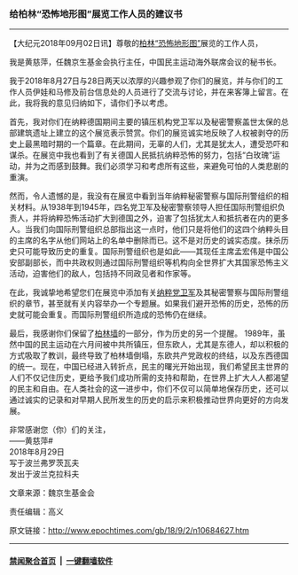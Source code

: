 ### 给柏林“恐怖地形图”展览工作人员的建议书
------------------------

<p>【大纪元2018年09月02日讯】尊敬的<a href="http://www.epochtimes.com/gb/tag/%E6%9F%8F%E6%9E%97%E2%80%9C%E6%81%90%E6%80%96%E5%9C%B0%E5%BD%A2%E5%9B%BE%E2%80%9D.html">柏林“恐怖地形图”</a>展览的工作人员，</p>
<p>我是黄慈萍，任魏京生基金会执行主任，中国民主运动海外联席会议的秘书长。</p>
<p>我于2018年8月27日与28日两天以浓厚的兴趣参观了你们的展览，并与你们的工作人员伊娃和马修及前台信息处的人员进行了交流与讨论，并在来客簿上留言。在此，我将我的意见归纳如下，请你们予以考虑。</p>
<p>首先，我对你们在纳粹德国期间主要的镇压机构党卫军以及秘密警察盖世太保的总部建筑遗址上建立的这个展览表示赞赏。你们的展览诚实地反映了人权被剥夺的历史上最黑暗时期的一个篇章。在此期间，无辜的人们，尤其是犹太人，遭受恐吓和谋杀。在展览中我也看到了有关德国人民抵抗纳粹恐怖的努力，包括“白玫瑰”运动，并为之而感到鼓舞。我们必须学习和考虑所有这些，来避免可怕的人类悲剧的重演。</p>
<p>然而，令人遗憾的是，我没有在展览中看到当年纳粹秘密警察与国际刑警组织的相关材料。从1938年到1945年，四名党卫军及秘密警察领导人担任国际刑警组织负责人，并将纳粹恐怖活动扩大到德国之外，迫害了包括犹太人和抵抗者在内的更多人。当我们向国际刑警组织总部指出这一点时，他们只是将他们的这四个纳粹头目的主席的名字从他们网站上的名单中删除而已。这不是对历史的诚实态度。抹杀历史只可能导致历史的重复。国际刑警组织也是如此——其现任主席孟宏伟是中国公安部副部长，而中共政权则通过国际刑警组织等机构向全世界扩大其国家恐怖主义活动，迫害他们的敌人，包括持不同政见者和作家等。</p>
<p>在此，我诚挚地希望您们在展览中添加有关<a href="http://www.epochtimes.com/gb/tag/%E7%BA%B3%E7%B2%B9%E5%85%9A%E5%8D%AB%E5%86%9B.html">纳粹党卫军</a>及其秘密警察与国际刑警组织的章节，甚至就有关内容举办一个专题展。如果我们避开恐怖的历史，恐怖的历史就可能会重复。而国际刑警组织所造成的恐怖仍在继续。</p>
<p>最后，我感谢你们保留了<a href="http://www.epochtimes.com/gb/tag/%E6%9F%8F%E6%9E%97%E5%A2%99.html">柏林墙</a>的一部分，作为历史的另一个提醒。 1989年，虽然中国的民主运动在六月间被中共所镇压，但东欧人，尤其是东德人，却以积极的方式吸取了教训，最终导致了柏林墙倒塌，东欧共产党政权的终结，以及东西德国的统一。现在，中国已经进入转折点，民主的曙光开始出现，我们希望民主世界的人们不仅记住历史，更给予我们成功所需的支持和帮助，在世界上扩大人人都渴望的民主和自由。在人类社会的这一进步中，你们不仅可以简单地保存历史，还可以通过诚实的记录和对早期人民所发生的历史的启示来积极推动世界向更好的方向发展。</p>
<p>非常感谢您（你）们的关注，<br />
——黄慈萍#<br />
2018年8月29日<br />
写于波兰弗罗茨瓦夫<br />
发出于波兰克拉科夫</p>
<p>文章来源：魏京生基金会</p>
<p>责任编辑：高义</p>

原文链接：http://www.epochtimes.com/gb/18/9/2/n10684627.htm


------------------------
#### [禁闻聚合首页](https://github.com/gfw-breaker/banned-news/blob/master/README.md) &nbsp;|&nbsp;  [一键翻墙软件](https://github.com/gfw-breaker/nogfw/blob/master/README.md)